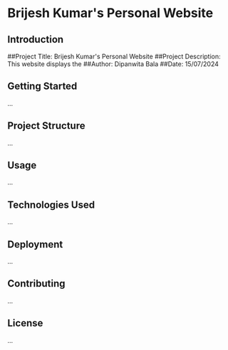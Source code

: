 # Brijesh Kumar's Personal Website

## Introduction
##Project Title: Brijesh Kumar's Personal Website
##Project Description: This website displays the 
##Author: Dipanwita Bala
##Date: 15/07/2024

## Getting Started
...

## Project Structure
...

## Usage
...

## Technologies Used
...

## Deployment
...

## Contributing
...

## License
...
